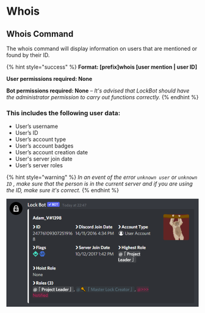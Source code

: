 # Whois

## Whois Command

The whois command will display information on users that are mentioned or found by their ID.

{% hint style="success" %}
**Format: \[prefix\]whois \[user mention \| user ID\]**

**User permissions required: None**

**Bot permissions required: None** – _It's advised that LockBot should have the administrator permission to carry out functions correctly._
{% endhint %}

### This includes the following user data:

* User’s username
* User’s ID
* User’s account type
* User’s account badges
* User’s account creation date
* User's server join date
* User’s server roles

{% hint style="warning" %}
_In an event of the error `unknown user` or `unknown ID` , make sure that the person is in the current server and if you are using the ID, make sure it's correct._
{% endhint %}

![](../.gitbook/assets/screenshot_7.png)

